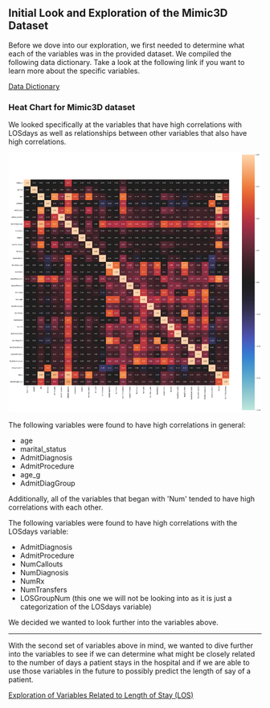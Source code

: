 ## Initial Look and Exploration of the Mimic3D Dataset

Before we dove into our exploration, we first needed to determine what each of the variables was in the provided dataset. We compiled the following data dictionary. Take a look at the following link if you want to learn more about the specific variables. 

[Data Dictionary](https://github.com/EvaGostiuk/MAT4376-project-2-team-3/tree/master/MIMIC3D_DataSet)

### Heat Chart for Mimic3D dataset

We looked specifically at the variables that have high correlations with LOSdays as well as relationships between other variables that also have high correlations.

![mimic_heatchart](https://github.com/EvaGostiuk/MAT4376-project-2-team-3/blob/master/MIMIC3D_DataSet/mimic_images/mimic_heatchart.png?raw=true)

The following variables were found to have high correlations in general: 

 * age
 * marital_status
 * AdmitDiagnosis
 * AdmitProcedure
 * age_g
 * AdmitDiagGroup

Additionally, all of the variables that began with 'Num' tended to have high correlations with each other. 

The following variables were found to have high correlations with the LOSdays variable:

 * AdmitDiagnosis
 * AdmitProcedure
 * NumCallouts
 * NumDiagnosis
 * NumRx
 * NumTransfers
 * LOSGroupNum (this one we will not be looking into as it is just a categorization of the LOSdays variable)

We decided we wanted to look further into the variables above. 

---

With the second set of variables above in mind, we wanted to dive further into the variables to see if we can determine what might be closely related to the number of days a patient stays in the hospital and if we are able to use those variables in the future to possibly predict the length of say of a patient. 

[Exploration of Variables Related to Length of Stay (LOS)](https://github.com/EvaGostiuk/MAT4376-project-2-team-3/blob/master/MIMIC3D_DataSet/02-LOS_Exploration.md)
